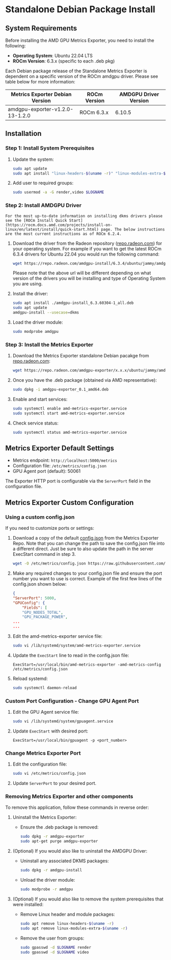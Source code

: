 # Standalone Debian Package Install

## System Requirements

Before installing the AMD GPU Metrics Exporter, you need to install the following:

- **Operating System**: Ubuntu 22.04 LTS
- **ROCm Version**: 6.3.x (specific to each .deb pkg)

Each Debian package release of the Standalone Metrics Exporter is dependent on a specific version of the ROCm amdgpu driver. Please see table below for more information:

| Metrics Exporter Debian Version | ROCm Version | AMDGPU Driver Version |
|---------------------------------|--------------|-----------------------|
| amdgpu-exporter-v1.2.0-13-1.2.0 | ROCm 6.3.x   | 6.10.5                |

## Installation

### Step 1: Install System Prerequisites

1. Update the system:

    ```bash
    sudo apt update
    sudo apt install "linux-headers-$(uname -r)" "linux-modules-extra-$(uname -r)"
    ```

2. Add user to required groups:

    ```bash
    sudo usermod -a -G render,video $LOGNAME 
    ```

### Step 2: Install AMDGPU Driver

```{note}
For the most up-to-date information on installing dkms drivers please see the [ROCm Install Quick Start](https://rocm.docs.amd.com/projects/install-on-linux/en/latest/install/quick-start.html) page. The below instructions are the most current instructions as of ROCm 6.2.4.
```

1. Download the driver from the Radeon repository ([repo.radeon.com]( https://repo.radeon.com/amdgpu-install)) for your operating system. For example if you want to get the latest ROCm 6.3.4 drivers for Ubuntu 22.04 you would run the following command:

    ```bash
    wget https://repo.radeon.com/amdgpu-install/6.3.4/ubuntu/jammy/amdgpu-install_6.3.60304-1_all.deb
    ```

    Please note that the above url will be different depending on what version of the drivers you will be installing and type of Operating System you are using.

2. Install the driver:

    ```bash
    sudo apt install ./amdgpu-install_6.3.60304-1_all.deb
    sudo apt update 
    amdgpu-install --usecase=dkms 
    ```

3. Load the driver module:

    ```bash
    sudo modprobe amdgpu
    ```

### Step 3: Install the Metrics Exporter

1. Download the Metrics Exporter standalone Debian pacakge from [repo.radeon.com](https://repo.radeon.com/amdgpu-exporter):

    ```bash
    wget https://repo.radeon.com/amdgpu-exporter/x.x.x/ubuntu/jammy/amdgpu-exporter_0.1_amd64.deb
    ```

2. Once you have the .deb package (obtained via AMD representative):

    ```bash
    sudo dpkg -i amdgpu-exporter_0.1_amd64.deb
    ```

3. Enable and start services:

    ```bash
    sudo systemctl enable amd-metrics-exporter.service
    sudo systemctl start amd-metrics-exporter.service
    ```

4. Check service status:

    ```bash
    sudo systemctl status amd-metrics-exporter.service
    ```

## Metrics Exporter Default Settings

- Metrics endpoint: `http://localhost:5000/metrics`
- Configuration file: `/etc/metrics/config.json`
- GPU Agent port (default): 50061

The Exporter HTTP port is configurable via the `ServerPort` field in the configuration file.

## Metrics Exporter Custom Configuration

### Using a custom config.json

If you need to customize ports or settings:

1. Download a copy of the default [config.json](https://github.com/ROCm/device-metrics-exporter/blob/main/example/config.json) from the Metrics Exporter Repo. Note that you can change the path to save the config.json file into a different direct. Just be sure to also update the path in the server ExecStart command in step 3.

    ```bash
    wget -O /etc/metrics/config.json https://raw.githubusercontent.com/ROCm/device-metrics-exporter/refs/heads/main/example/config.json
    ```

2. Make any required changes to your config.json file and ensure the port number you want to use is correct. Example of the first few lines of the config.json shown below:

    ```json
    {
    "ServerPort": 5000,
    "GPUConfig": {
        "Fields": [
        "GPU_NODES_TOTAL",
        "GPU_PACKAGE_POWER",
    ...
    ...
    ```

3. Edit the amd-metrics-exporter service file:

    ```bash
    sudo vi /lib/systemd/system/amd-metrics-exporter.service
    ```

4. Update the `ExecStart` line to read in the config.json file:

    ```plaintext
    ExecStart=/usr/local/bin/amd-metrics-exporter -amd-metrics-config /etc/metrics/config.json
    ```

5. Reload systemd:

    ```bash
    sudo systemctl daemon-reload
    ```

### Custom Port Configuration - Change GPU Agent Port

1. Edit the GPU Agent service file:

    ```bash
    sudo vi /lib/systemd/system/gpuagent.service
    ```

2. Update `ExecStart` with desired port:

    ```plaintext
    ExecStart=/usr/local/bin/gpuagent -p <port_number>
    ```

### Change Metrics Exporter Port

1. Edit the configuration file:

    ```bash
    sudo vi /etc/metrics/config.json
    ```

2. Update `ServerPort` to your desired port.

### Removing Metrics Exporter and other components

To remove this application, follow these commands in reverse order:

1. Uninstall the Metrics Exporter:
    - Ensure the .deb package is removed:

        ```bash
        sudo dpkg -r amdgpu-exporter
        sudo apt-get purge amdgpu-exporter

        ```

2. (Optional) If you would also like to uninstall the AMDGPU Driver:

    - Uninstall any associated DKMS packages:

        ```bash
        sudo dpkg -r amdgpu-install
        ```

    - Unload the driver module:

        ```bash
        sudo modprobe -r amdgpu
        ```

3. (Optional) If you would also like to remove the system prerequisites that were installed:

    - Remove Linux header and module packages:

        ```bash
        sudo apt remove linux-headers-$(uname -r)
        sudo apt remove linux-modules-extra-$(uname -r)
        ```

    - Remove the user from groups:

        ```bash
        sudo gpasswd -d $LOGNAME render
        sudo gpasswd -d $LOGNAME video
        ```
